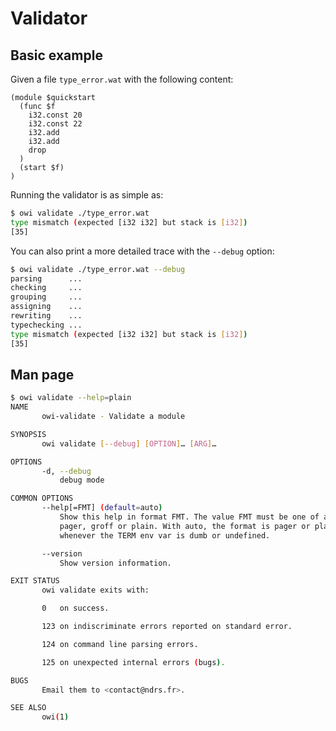 # Validator

## Basic example

Given a file `type_error.wat` with the following content:

<!-- $MDX file=type_error.wat -->
```wat
(module $quickstart
  (func $f
    i32.const 20
    i32.const 22
    i32.add
    i32.add
    drop
  )
  (start $f)
)
```

Running the validator is as simple as:

```sh
$ owi validate ./type_error.wat
type mismatch (expected [i32 i32] but stack is [i32])
[35]
```

You can also print a more detailed trace with the `--debug` option:

```sh
$ owi validate ./type_error.wat --debug
parsing      ...
checking     ...
grouping     ...
assigning    ...
rewriting    ...
typechecking ...
type mismatch (expected [i32 i32] but stack is [i32])
[35]
```

## Man page

```sh
$ owi validate --help=plain
NAME
       owi-validate - Validate a module

SYNOPSIS
       owi validate [--debug] [OPTION]… [ARG]…

OPTIONS
       -d, --debug
           debug mode

COMMON OPTIONS
       --help[=FMT] (default=auto)
           Show this help in format FMT. The value FMT must be one of auto,
           pager, groff or plain. With auto, the format is pager or plain
           whenever the TERM env var is dumb or undefined.

       --version
           Show version information.

EXIT STATUS
       owi validate exits with:

       0   on success.

       123 on indiscriminate errors reported on standard error.

       124 on command line parsing errors.

       125 on unexpected internal errors (bugs).

BUGS
       Email them to <contact@ndrs.fr>.

SEE ALSO
       owi(1)

```

